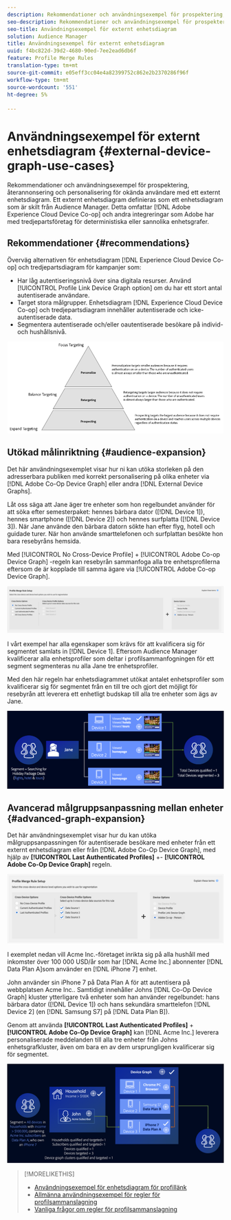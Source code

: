 ```yaml
---
description: Rekommendationer och användningsexempel för prospektering, återannonsering och personalisering för okända användare med ett externt enhetsdiagram. Ett externt enhetsdiagram definieras som ett enhetsdiagram som är skilt från Audience Manager. Detta omfattar Adobe Experience Cloud Device Co-op och andra integreringar som Adobe har med tredjepartsföretag som arbetar med deterministiska eller sannolika enhetsgrafer.
seo-description: Rekommendationer och användningsexempel för prospektering, återannonsering och personalisering för okända användare med ett externt enhetsdiagram. Ett externt enhetsdiagram definieras som ett enhetsdiagram som är skilt från Audience Manager. Detta omfattar Adobe Experience Cloud Device Co-op och andra integreringar som Adobe har med tredjepartsföretag som arbetar med deterministiska eller sannolika enhetsgrafer.
seo-title: Användningsexempel för externt enhetsdiagram
solution: Audience Manager
title: Användningsexempel för externt enhetsdiagram
uuid: f4bc822d-39d2-4680-90ed-7ee2ead6db6f
feature: Profile Merge Rules
translation-type: tm+mt
source-git-commit: e05eff3cc04e4a82399752c862e2b2370286f96f
workflow-type: tm+mt
source-wordcount: '551'
ht-degree: 5%

---
```



# Användningsexempel för externt enhetsdiagram {#external-device-graph-use-cases}

Rekommendationer och användningsexempel för prospektering, återannonsering och personalisering för okända användare med ett externt enhetsdiagram. Ett externt enhetsdiagram definieras som ett enhetsdiagram som är skilt från Audience Manager. Detta omfattar [!DNL Adobe Experience Cloud Device Co-op] och andra integreringar som Adobe har med tredjepartsföretag för deterministiska eller sannolika enhetsgrafer.

## Rekommendationer {#recommendations}

Överväg alternativen för enhetsdiagram [!DNL Experience Cloud Device Co-op] och tredjepartsdiagram för kampanjer som:

* Har låg autentiseringsnivå över sina digitala resurser. Använd [!UICONTROL Profile Link Device Graph option] om du har ett stort antal autentiserade användare.
* Target stora målgrupper. Enhetsdiagram [!DNL Experience Cloud Device Co-op] och tredjepartsdiagram innehåller autentiserade och icke-autentiserade data.
* Segmentera autentiserade och/eller oautentiserade besökare på individ- och hushållsnivå.

![](assets/merge-rule-triangle1.png)
<!-- 
## Prospecting/Branding Use Case {#prospecting-branding-use-cases}

A branding campaign is designed to reach as many people as possible. It places few limits on segment qualification. But, these campaigns can waste budget and impressions by constantly targeting people who see your content multiple times and don't convert. A [!UICONTROL Profile Merge] rule that uses the [!DNL Device Co-op] or third-party option can help you create an efficient branding campaign. For example, you can add these unknown users to a "not in-market" segment after seeing them across multiple devices for your set frequency cap.

<table id="table_00F6EED172574E80A38CADA8A92A23B1"> 
 <thead> 
  <tr> 
   <th colname="col1" class="entry"> Use Case </th> 
   <th colname="col2" class="entry"> Description </th> 
  </tr> 
 </thead>
 <tbody> 
  <tr> 
   <td colname="col1"> <p> <b>Conditions</b> </p> </td> 
   <td colname="col2">This use case assumes these conditions: <p> 
     <ul id="ul_F5CA7EE525774F7EBA5FBB5F94E4EDC8"> 
      <li id="li_81AE304924724146A24FAB5B6533AD8E">You want to deliver a maximum of 10 impressions to an anonymous user for a specific ad campaign. </li> 
      <li id="li_E371F989735245B0B82433DE240D56D0">A user has 4 devices and may or may not have authenticated on your site. </li> 
      <li id="li_9231ABE15CA249E6B79D8BF0E511FD33">An anonymous user sees the ad a total of 10 times while browsing in an unauthenticated state on their current device and 3 devices linked to the current device by an external device graph. </li> 
      <li id="li_8C276C07019C49EFA3A0D0D54CF73C31">You have defined an <span class="keyword"> Audience Manager</span> segment to qualify anonymous users after they have seen 10 impressions. </li> 
     </ul> </p> </td> 
  </tr> 
  <tr> 
   <td colname="col1"> <p> <b>Results</b> </p> </td> 
   <td colname="col2"> <p>Given these conditions, <span class="keyword"> Audience Manager</span>: </p> <p> 
     <ul id="ul_8E988B1005324526BC6DC6637BBACCFB"> 
      <li id="li_C9DD546754914BACB8F4C92C7D4ED70E">Merges the anonymous, unauthenticated activity collected from the current device and the 3 devices linked by the external device graph (the ad impressions from each device). </li> 
      <li id="li_FB55CB9116074525BA30FF062D1136AE">Evaluates the unauthenticated user for segment qualification based on a combination of anonymous activity across all 3 devices linked by the external device graph and the current device. </li> 
      <li id="li_B28EB32F718145A7ABBDAC0AF75E2AFC">Sends the segment to any real-time destination for use as a suppression segment on the current device and all 3 devices linked by the external device graph. </li> 
     </ul> </p> </td> 
  </tr> 
 </tbody> 
</table>

## Retargeting or Site Personalization Use Case {#retargeting-use-case}

These strategies are designed to bring an unauthenticated or unknown user back to your site or personalize their browsing experience while they're on-site.

<table id="table_0EE2052AA3E744B3B76036FC06B5A453"> 
 <thead> 
  <tr> 
   <th colname="col1" class="entry"> Use Case </th> 
   <th colname="col2" class="entry"> Description </th> 
  </tr> 
 </thead>
 <tbody> 
  <tr> 
   <td colname="col1"> <p> <b>Conditions</b> </p> </td> 
   <td colname="col2">This use case assumes these conditions: <p> 
     <ul id="ul_FD0B869B4AF3453FAEC9BA3A45ABF039"> 
      <li id="li_8E30BAED42E94AB3B81FCB1C7464E5FC">You want to deliver a personalized on-site and/or off-site experience to an anonymous user based on their activity on your site while in an unauthenticated state. </li> 
      <li id="li_3DBE53BA94324F1BA1C52A37AD4E426C">A user has multiple devices and may or may not have authenticated to your site. </li> 
      <li id="li_F867AFBDC1A54CD6A68AB0EC196E27C9">A user views multiple pages on your site while browsing in an unauthenticated state on their current device and 3 other devices linked by an external device graph. </li> 
      <li id="li_7E35D77949CE4E69BD51655AA4C40BEE">You have defined an <span class="keyword"> Audience Manager</span> segment to qualify users after they have viewed multiple pages on your site while browsing in an unauthenticated state.</li>
     </ul> </p> </td> 
  </tr> 
  <tr> 
   <td colname="col1"> <p> <b>Results</b> </p> </td> 
   <td colname="col2"> <p>Given these conditions, <span class="wintitle"> Audience Manager</span>: </p> <p> 
     <ul id="ul_301339426B0643B295DC5B17E1939CFB"> 
      <li id="li_7E8BC3B179804F4A929497DE81E76911">Merges the anonymous, unauthenticated activity collected from the current devices and the 3 devices linked by the external device graph (the multiple page views from each device). </li> 
      <li id="li_803EFD58AA124A5BBC8279C4DC695544">Evaluates the unauthenticated user for segment qualification based on a combination of anonymous activity across all 3 devices linked by the external device graph and the current device. </li> 
      <li id="li_98D749268CC5456CBC9CF3BF5EB91BA8">Sends the segment to any real-time destination to deliver a personalized on-site and/or off-site experience across the current device and all 3 devices linked by the external device graph. </li>
     </ul> </p> </td>
  </tr>
 </tbody>
</table> -->

## Utökad målinriktning {#audience-expansion}

Det här användningsexemplet visar hur ni kan utöka storleken på den adresserbara publiken med korrekt personalisering på olika enheter via [!DNL Adobe Co-Op Device Graph] eller andra [!DNL External Device Graphs].

Låt oss säga att Jane äger tre enheter som hon regelbundet använder för att söka efter semesterpaket: hennes bärbara dator ([!DNL Device 1]), hennes smartphone ([!DNL Device 2]) och hennes surfplatta ([!DNL Device 3]). När Jane använde den bärbara datorn sökte han efter flyg, hotell och guidade turer. När hon använde smarttelefonen och surfplattan besökte hon bara resebyråns hemsida.

Med [!UICONTROL No Cross-Device Profile] + [!UICONTROL Adobe Co-op Device Graph] -regeln kan resebyrån sammanfoga alla tre enhetsprofilerna eftersom de är kopplade till samma ägare via [!UICONTROL Adobe Co-op Device Graph].

![målgrupp-expansion-rule](assets/audience-expansion-rule.png)

I vårt exempel har alla egenskaper som krävs för att kvalificera sig för segmentet samlats in [!DNL Device 1]. Eftersom Audience Manager kvalificerar alla enhetsprofiler som deltar i profilsammanfogningen för ett segment segmenteras nu alla Jane tre enhetsprofiler.

Med den här regeln har enhetsdiagrammet utökat antalet enhetsprofiler som kvalificerar sig för segmentet från en till tre och gjort det möjligt för resebyrån att leverera ett enhetligt budskap till alla tre enheter som ägs av Jane.

![målgruppsexpansion](assets/audience-expansion.png)

## Avancerad målgruppsanpassning mellan enheter {#advanced-graph-expansion}

Det här användningsexemplet visar hur du kan utöka målgruppsanpassningen för autentiserade besökare med enheter från ett externt enhetsdiagram eller från [!DNL Adobe Co-Op Device Graph], med hjälp av **[!UICONTROL Last Authenticated Profiles]** +- **[!UICONTROL Adobe Co-Op Device Graph]** regeln.

![last-device-graph](assets/last-device-coop.png)

I exemplet nedan vill Acme Inc.-företaget inrikta sig på alla hushåll med inkomster över 100 000 USD/år som har [!DNL Acme Inc.] abonnenter [!DNL Data Plan A]som använder en [!DNL iPhone 7] enhet.

John använder sin iPhone 7 på Data Plan A för att autentisera på webbplatsen Acme Inc.. Samtidigt innehåller Johns [!DNL Co-Op Device Graph] kluster ytterligare två enheter som han använder regelbundet: hans bärbara dator ([!DNL Device 1]) och hans sekundära smarttelefon [!DNL Device 2] (en [!DNL Samsung S7] på [!DNL Data Plan B]).

Genom att använda **[!UICONTROL Last Authenticated Profiles]** + **[!UICONTROL Adobe Co-Op Device Graph]** kan [!DNL Acme Inc.] leverera personaliserade meddelanden till alla tre enheter från Johns enhetsgrafkluster, även om bara en av dem ursprungligen kvalificerar sig för segmentet.

![avancerad graf-expansion](assets/advanced-device-graph-expansion.png)

>[!MORELIKETHIS]
>
>* [Användningsexempel för enhetsdiagram för profillänk](profile-link-use-case.md)
>* [Allmänna användningsexempel för regler för profilsammanslagning](merge-rule-targeting-options.md)
>* [Vanliga frågor om regler för profilsammanslagning](../../faq/faq-profile-merge.md)

